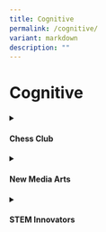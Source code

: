 ```yaml
---
title: Cognitive
permalink: /cognitive/
variant: markdown
description: ""
---
```

<h1>Cognitive</h1>
<details class="isomer-details">
<summary><h4>Chess Club</h4></summary>
<div data-type="detailsContent" class="isomer-details-content">
The Anchor Green Primary School Chess Club was set up with the objective of promoting intellectual games as well as bringing together enthusiastic chess players. It aims to introduce basic chess skills to members and help them develop their interest in playing chess for recreational purpose. Through learning and playing chess, members develop critical thinking skills and become agile and resilient learners. They are also optimistic learners with the growth mindset, always ready to face challenges while playing friendly matches with different members.<br><br>
<img style="width: 100%" height="auto" width="100%" alt="Members sharpen their skills and develop their ability to focus on creative problem-solving opportunities and decision-making situations through playing chess. Playing Chess also instills good sportsmanship​." src="/images/CCA/Cognitive/Chess/Chess.jpg">Members sharpen their skills and develop their ability to focus on creative problem-solving opportunities and decision-making situations through playing chess. Playing Chess also instills good sportsmanship.<br><br>
</div>
</details>
<details class="isomer-details">
<summary><h4>New Media Arts</h4></summary>
<div data-type="detailsContent" class="isomer-details-content">
New Media Arts CCA offers Anchorlites a unique opportunity to explore
and engage with the rapidly evolving world of digital and interactive media.<br><br>
Focusing on the core Art principles, tools, and techniques of immersive
media development, Anchorlites have an opportunity to learn to tell stories,
prototype new worlds, and explore creative workflows that will help shape
the future of design using both technology and art principles.<br><br>
This CCA aims to provide a foundation in the design and development of
experiences in the exploration of human connection and interaction through
visual arts, media and technology. Furthermore, there is collaboration
with Infocomm Media Authority of Singapore (IMDA) as our P5 and P6 students
are taking part in their learning road map. Students are taught in areas
of podcast. videography, photography as well as simple coding applications
like PICTOBLOX.<br><br>
<strong>Competitions / Events taking part in:</strong>
<ul data-tight="true" class="tight">
<li>Schools Media Design Award (SDMA)
</li>
<li>Our Schools Our Stories
</li>
<li>New Media Podcast Competition
<br>
</li>
</ul>
<table><tbody>
<tr>
<td><img style="width: 100%;" height="auto" width="100%" alt="Anchorlites are introduced to Procreate app" src="/images/CCA/Cognitive/New Media Arts/Anchorlites_are_introduced_to_Procreate_app.jpg"></td>
<td width="20%">Anchorlites are introduced to Procreate app. Working with Procreate allows Anchorlites to be more digitally literate, which is increasinglyimportant in today's world. Other modules include podcast, videography, photography as well as simple coding applications.</td>
</tr>
<tr>
<td colspan="2"><img style="width: 100%;" height="auto" width="100%" alt="P6 CCA members gives back as they  serve as Arts Advocates to a group of Indonesian students" src="/images/CCA/Cognitive/New Media Arts/P6_CCA_members_gives_back_as_they__serve_as_Arts_Advocates.jpg">P6 CCA members gives back as they serve as Arts Advocates to a group of
Indonesian students during a school immersion programme.</td>
</tr>
<tr>
<td colspan="2"><img style="width: 100%;" height="auto" width="100%" alt="Claymation project." src="/images/CCA/Cognitive/New Media Arts/Claymation_project.jpg">
Our P4 members show the students from MK@AG their process work as they
create their characters for the upcoming Claymation project.</td>
</tr>
</tbody></table>
</div></details>
<details class="isomer-details">
<summary><h4>STEM Innovators</h4></summary>
<div data-type="detailsContent" class="isomer-details-content">
Festive Drums CCA was established in 2012. Over the years, the CCA has undergone changes in instructors and members, but what has remained constant is the dedication of its members and teachers. We foster a spirit of cooperation, perseverance, and excellence in students through rigorous rehearsals and performances. The teachers-in-charge and CCA instructors work closely to develop our students to their fullest potential, refining their drumming and performance skills. A festive drummer can anticipate opportunities to perform both within the school and in public, contributing to the community by participating in various events such as the Sengkang West Family Day in 2019 and Arts Outreach @ Seng Kang Community Hospital in 2023. Through our CCA, students also cultivate self-discipline, self-confidence, and a passion for drumming and the performing arts.<br><br><strong>Events taking part in :</strong><br>
Prize Award Ceremony<br><br><img style="width: 100%" height="auto" width="100%" alt="Chinese New Year Celebration Concert" src="/images/CCA/Aesthetics/Festive%20Drums/Chinese_New_Year_Celebration_Concert.jpg">Chinese New Year Celebration Concert
<table>
<tbody><tr>
<td><img src="/images/CCA/Aesthetics/Festive%20Drums/ASEANS_Delegates_welcome_performance.jpg" style="width:100%">ASEAN Delegates welcome performance.</td>
<td><img src="/images/CCA/Aesthetics/Festive%20Drums/AG15.jpg" style="width:100%">AG15</td>
</tr>
</tbody></table>
<img style="width: 100%" height="auto" width="100%" alt="Arts Outreach @ SKCH" src="/images/CCA/Aesthetics/Festive%20Drums/Arts_Outreach___SKCH.jpg">Arts Outreach @ SKCH
<br><br>
</div>
</details>
<p></p>